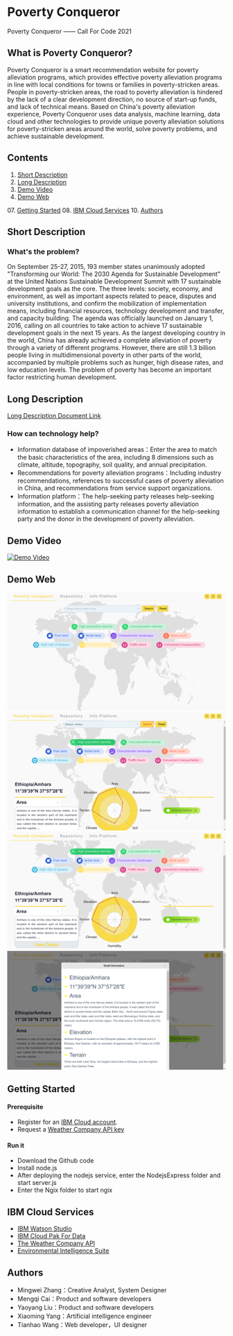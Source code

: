 # Poverty Conqueror
Poverty Conqueror —— Call For Code 2021


## What is Poverty Conqueror? ##
Poverty Conqueror is a smart recommendation website for poverty alleviation programs, which provides effective poverty alleviation programs in line with local conditions for towns or families in poverty-stricken areas. People in poverty-stricken areas, the road to poverty alleviation is hindered by the lack of a clear development direction, no source of start-up funds, and lack of technical means. Based on China's poverty alleviation experience, Poverty Conqueror uses data analysis, machine learning, data cloud and other technologies to provide unique poverty alleviation solutions for poverty-stricken areas around the world, solve poverty problems, and achieve sustainable development.



## Contents

01. [Short Description](#Short-Description)
01. [Long Description](#Long-Description)
02. [Demo Video](#Demo-Video)
02. [Demo Web](#Demo-Web)

[comment]: <> (03. [How it works]&#40;#How-it-works&#41;)

[comment]: <> (06. [Project Roadmap]&#40;#Project-Roadmap&#41;)
07. [Getting Started](#Getting-Started)
08. [IBM Cloud Services](#IBM-Cloud-Services)
10. [Authors](#Authors)

## Short Description <a name="Short-Description"></a>

### What's the problem?
On September 25-27, 2015, 193 member states unanimously adopted "Transforming our World: The 2030 Agenda for Sustainable Development" at the United Nations Sustainable Development Summit with 17 sustainable development goals as the core. The three levels: society, economy, and environment, as well as important aspects related to peace, disputes and university institutions, and confirm the mobilization of implementation means, including financial resources, technology development and transfer, and capacity building. The agenda was officially launched on January 1, 2016, calling on all countries to take action to achieve 17 sustainable development goals in the next 15 years. As the largest developing country in the world, China has already achieved a complete alleviation of poverty through a variety of different programs. However, there are still 1.3 billion people living in multidimensional poverty in other parts of the world, accompanied by multiple problems such as hunger, high disease rates, and low education levels. The problem of poverty has become an important factor restricting human development.

## Long Description <a name="Long-Description"></a>
[Long Description Document Link](https://github.com/long122021/Poverty-Conqueror/blob/main/PovertyConqueror.pptx)

### How can technology help?

* Information database of impoverished areas：Enter the area to match the basic characteristics of the area, including 8 dimensions such as climate, altitude, topography, soil quality, and annual precipitation.
* Recommendations for poverty alleviation programs：Including industry recommendations, references to successful cases of poverty alleviation in China, and recommendations from service support organizations.
* Information platform：The help-seeking party releases help-seeking information, and the assisting party releases poverty alleviation information to establish a communication channel for the help-seeking party and the donor in the development of poverty alleviation.



## Demo Video <a name="Demo-Video"></a>
[![Demo Video](https://github.com/long122021/Poverty-Conqueror/blob/main/cover.png?raw=ture)](https://www.youtube.com/watch?v=UYTDi53BQrs "DEMO VIDEO")

## Demo Web <a name="Demo-Web"></a>
![picture alt](https://github.com/long122021/Poverty-Conqueror/blob/main/1.png?raw=true)
![picture alt](https://github.com/long122021/Poverty-Conqueror/blob/main/2.png?raw=true)
![picture alt](https://github.com/long122021/Poverty-Conqueror/blob/main/3.png?raw=true)
![picture alt](https://github.com/long122021/Poverty-Conqueror/blob/main/4.png?raw=true)

[comment]: <> (## How it works <a name="How-it-works"></a>)

[comment]: <> (![picture alt]&#40;https://github.com/long122021/Water-Assistant/blob/main/Architecture.png?raw=true&#41;)

[comment]: <> (1. We use IoT water quality monitoring equipment to monitor water source information, and then store the data in the Cloudant database. IoT Plantform manages these devices so as to generate the water source map on Water Assistant.)

[comment]: <> (2. To analyze the relationship between weather and water resources，we use 4 weather-related indicators of temperature, humidity, wind speed, and rainfall  as independent variables, water quality level and water level as dependent variables. IBM Cloud Pak for Data is used to clean and process historical data, and IBM Machine Learning is used to train the processed data to get the machine learning model. We select multiple machine learning models, such as decision tree, XGBoost, random forest, linear regression and so on. Machine Learning service automatically performs feature engineering, and comprehensively considers running time, accuracy and other indicators of different models to select the best. Finally, the weather data obtained from The Weather Company is applied on the best model to predict water quality and water depth in the future.)

[comment]: <> (3. Constructing a chatting rebot based on Watson Assistant to provide users with self-service inquiries about water source information and water utilization related knowledge and skills.)


[comment]: <> (## Project Roadmap <a name="Project-Roadmap"></a>)

[comment]: <> (<div  align="center">    )

[comment]: <> (<img src="https://github.com/long122021/Water-Assistant/blob/main/Roadmap.png?raw=true" width="50%" height="50%">)

[comment]: <> (</div>)

[comment]: <> (* In the first stage, we focused on using the Internet of Things technology to monitor water quality and water depth, build a water source map, and provide users with the possibility to view water source information at any time.)

[comment]: <> (* In the second stage, we pay attention to train models predicting water source changes, provide users with water quality and water depth trends, and propose countermeasures to deal with water-related problems.)

[comment]: <> (* In the third stage, we improve the chatting robot to realize self-service query of the nearest clean water source and navigate to it. According to users’  needs, we recommend water resources utilization schemes such as agricultural irrigation and animal husbandry.)

## Getting Started <a name="Getting-Started"></a>

#### Prerequisite
* Register for an [IBM Cloud account](https://www.ibm.com/account/reg/us-en/signup?formid=urx-42793&eventid=cfc-2020).
* Request a [Weather Company API key](https://callforcode.weather.com/)

#### Run it
* Download the Github code
* Install node.js
* After deploying the nodejs service, enter the NodejsExpress folder and start server.js
* Enter the Ngix folder to start ngix

## IBM Cloud Services <a name="IBM-Cloud-Services"></a>
* [IBM Watson Studio](https://www.ibm.com/cloud/watson-studio)
* [IBM Cloud Pak For Data](https://www.ibm.com/products/cloud-pak-for-data)
* [The Weather Company API](https://callforcode.weather.com/)
* [Environmental Intelligence Suite](https://www.ibm.com/products/environmental-intelligence-suite)


## Authors <a name="Authors"></a>
* Mingwei Zhang：Creative Analyst, System Designer
* Mengqi Cai：Product and software developers
* Yaoyang Liu：Product and software developers
* Xiaoming Yang：Artificial intelligence engineer
* Tianhao Wang：Web developer，UI designer

